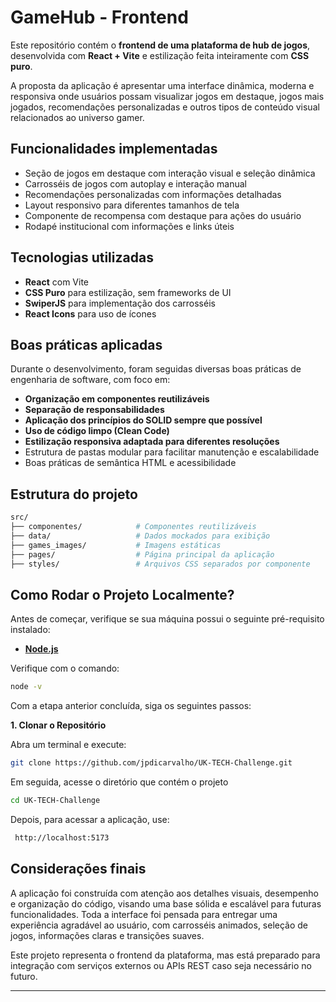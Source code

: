 # GameHub - Frontend

Este repositório contém o **frontend de uma plataforma de hub de jogos**, desenvolvida com **React + Vite** e estilização feita inteiramente com **CSS puro**.

A proposta da aplicação é apresentar uma interface dinâmica, moderna e responsiva onde usuários possam visualizar jogos em destaque, jogos mais jogados, recomendações personalizadas e outros tipos de conteúdo visual relacionados ao universo gamer.

## Funcionalidades implementadas

- Seção de jogos em destaque com interação visual e seleção dinâmica
- Carrosséis de jogos com autoplay e interação manual
- Recomendações personalizadas com informações detalhadas
- Layout responsivo para diferentes tamanhos de tela
- Componente de recompensa com destaque para ações do usuário
- Rodapé institucional com informações e links úteis

## Tecnologias utilizadas

- **React** com Vite
- **CSS Puro** para estilização, sem frameworks de UI
- **SwiperJS** para implementação dos carrosséis
- **React Icons** para uso de ícones

## Boas práticas aplicadas

Durante o desenvolvimento, foram seguidas diversas boas práticas de engenharia de software, com foco em:

- **Organização em componentes reutilizáveis**
- **Separação de responsabilidades**
- **Aplicação dos princípios do SOLID sempre que possível**
- **Uso de código limpo (Clean Code)**
- **Estilização responsiva adaptada para diferentes resoluções**
- Estrutura de pastas modular para facilitar manutenção e escalabilidade
- Boas práticas de semântica HTML e acessibilidade

## Estrutura do projeto
```sh
src/
├── componentes/            # Componentes reutilizáveis
├── data/                   # Dados mockados para exibição
├── games_images/           # Imagens estáticas
├── pages/                  # Página principal da aplicação
├── styles/                 # Arquivos CSS separados por componente

````
## Como Rodar o Projeto Localmente?

Antes de começar, verifique se sua máquina possui o seguinte pré-requisito instalado:  

 - **[Node.js](https://nodejs.org/pt)**

Verifique com o comando:  
  ```sh
  node -v
  ````

Com a etapa anterior concluída, siga os seguintes passos: 

**1️. Clonar o Repositório**

Abra um terminal e execute:  
  ```sh
  git clone https://github.com/jpdicarvalho/UK-TECH-Challenge.git
  ````
Em seguida, acesse o diretório que contém o projeto  
  ````sh
  cd UK-TECH-Challenge
  ````
Depois, para acessar a aplicação, use:
  ````sh
   http://localhost:5173
  ````

## Considerações finais

A aplicação foi construída com atenção aos detalhes visuais, desempenho e organização do código, visando uma base sólida e escalável para futuras funcionalidades. Toda a interface foi pensada para entregar uma experiência agradável ao usuário, com carrosséis animados, seleção de jogos, informações claras e transições suaves.

Este projeto representa o frontend da plataforma, mas está preparado para integração com serviços externos ou APIs REST caso seja necessário no futuro.

---
